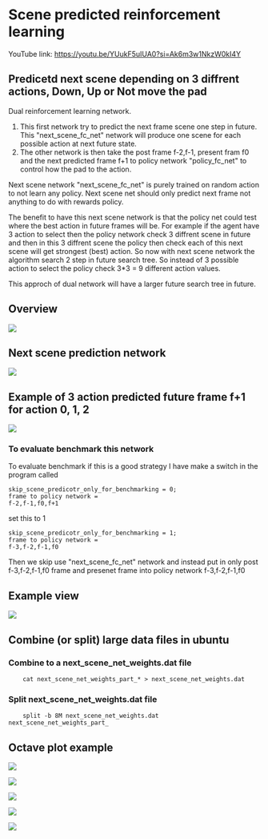 # Scene predicted reinforcement learning
YouTube link:
https://youtu.be/YUukF5uIUA0?si=Ak6m3w1NkzW0kI4Y

## Predicetd next scene depending on 3 diffrent actions, Down, Up or Not move the pad

Dual reinforcement learning network.
1. This first network try to predict the next frame scene one step in future. This "next_scene_fc_net" network will produce one scene for each possible action at next future state.
2. The other network is then take the post frame f-2,f-1, present fram f0 and the next predicted frame f+1 to policy network "policy_fc_net" to control how the pad to the action.

Next scene network "next_scene_fc_net" is purely trained on random action to not learn any policy. Next scene net should only predict next frame not anything to do with rewards policy. 

The benefit to have this next scene network is that the policy net could test where the best action in future frames will be.
For example if the agent have 3 action to select then the policy network check 3 diffrent scene in future and then in this 3 diffrent scene the policy then check each of this next scene will 
get strongest (best) action. So now with next scene network the algorithm search 2 step in future search tree. So instead of 3 possible action to select the policy check 3*3 = 9 different action values.

This approch of dual network will have a larger future search tree in future.

## Overview

![](overview.png)

## Next scene prediction network 

![](next_scene_prediction_network.png)

## Example of 3 action predicted future frame f+1 for action 0, 1, 2

![](ball_close_to_pad_example_zoomed_in.png)

### To evaluate benchmark this network
To evaluate benchmark if this is a good strategy I have make a switch in the program called 

    skip_scene_predicotr_only_for_benchmarking = 0;
    frame to policy network = 
    f-2,f-1,f0,f+1
    
set this to 1

    skip_scene_predicotr_only_for_benchmarking = 1;
    frame to policy network = 
    f-3,f-2,f-1,f0

Then we skip use "next_scene_fc_net" network 
and instead put in only post f-3,f-2,f-1,f0 frame and presenet frame into policy network f-3,f-2,f-1,f0 

## Example view

![](example.png)

## Combine (or split) large data files in ubuntu

### Combine to a next_scene_net_weights.dat file

        cat next_scene_net_weights_part_* > next_scene_net_weights.dat

### Split next_scene_net_weights.dat file
        split -b 8M next_scene_net_weights.dat next_scene_net_weights_part_

## Octave plot example

![](octave/octave_example.png)

![](octave/octave_example2.png)

![](octave/octave_example3.png)

![](in_middle_traning_example2.png)

![](all_from_begining_slower_learning_rate.png)

        



